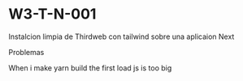 # W3-T-N-001
 Instalcion limpia de Thirdweb con tailwind sobre una aplicaion Next
 
 
 Problemas
 
 When i make yarn build the first load js is too big
